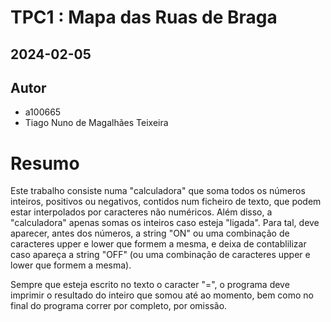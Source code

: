 # TPC1 : Mapa das Ruas de Braga
## 2024-02-05

## Autor
- a100665
- Tiago Nuno de Magalhães Teixeira

# Resumo

Este trabalho consiste numa "calculadora" que soma todos os números inteiros, positivos ou negativos, contidos num ficheiro de texto, que podem estar interpolados por caracteres não numéricos. Além disso, a "calculadora" apenas somas os inteiros caso esteja "ligada".
Para tal, deve aparecer, antes dos números, a string "ON" ou uma combinação de caracteres upper e lower que formem a mesma, e deixa de contablilizar caso apareça a string "OFF" (ou uma combinação de caracteres upper e lower que formem a mesma).

Sempre que esteja escrito no texto o caracter "=", o programa deve imprimir o resultado do inteiro que somou até ao momento, bem como no final do programa correr por completo, por omissão.
